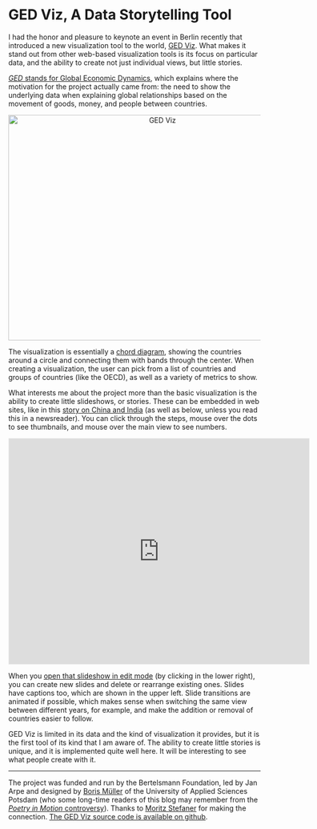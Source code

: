 # GED Viz, A Data Storytelling Tool

I had the honor and pleasure to keynote an event in Berlin recently that introduced a new visualization tool to the world, <a href="http://viz.ged-project.de">GED Viz</a>. What makes it stand out from other web-based visualization tools is its focus on particular data, and the ability to create not just individual views, but little stories.

<a href="http://www.ged-project.de/home/"><em>GED</em> stands for Global Economic Dynamics</a>, which explains where the motivation for the project actually came from: the need to show the underlying data when explaining global relationships based on the movement of goods, money, and people between countries.

<p align="center"><img class="aligncenter size-full wp-image-2483" alt="GED Viz" src="https://media.eagereyes.org/wp-content/uploads/2013/07/ged-viz.png" width="600" height="450" /></p>

The visualization is essentially a <a href="http://bl.ocks.org/mbostock/4062006">chord diagram</a>, showing the countries around a circle and connecting them with bands through the center. When creating a visualization, the user can pick from a list of countries and groups of countries (like the OECD), as well as a variety of metrics to show.

What interests me about the project more than the basic visualization is the ability to create little slideshows, or stories. These can be embedded in web sites, like in this <a href="http://www.ged-project.de/viz/articles/china-and-india-global-economic-axis-of-the-future/">story on China and India</a> (as well as below, unless you read this in a newsreader). You can click through the steps, mouse over the dots to see thumbnails, and mouse over the main view to see numbers.

<iframe src="http://viz.ged-project.de/123?lang=en" width="600" height="450" style="border: 1px solid #eee" mozallowfullscreen="true" webkitallowfullscreen="true" allowfullscreen="true"><a href="http://viz.ged-project.de/123?lang=en" target="_blank">GED VIZ Slideshow</a></iframe>

When you <a href="http://viz.ged-project.de/edit/123?lang=en">open that slideshow in edit mode</a> (by clicking in the lower right), you can create new slides and delete or rearrange existing ones. Slides have captions too, which are shown in the upper left. Slide transitions are animated if possible, which makes sense when switching the same view between different years, for example, and make the addition or removal of countries easier to follow.

GED Viz is limited in its data and the kind of visualization it provides, but it is the first tool of its kind that I am aware of. The ability to create little stories is unique, and it is implemented quite well here. It will be interesting to see what people create with it.

<hr />

The project was funded and run by the Bertelsmann Foundation, led by Jan Arpe and designed by <a href="http://www.esono.com">Boris Müller</a> of the University of Applied Sciences Potsdam (who some long-time readers of this blog may remember from the <a href="/blog/2006/visual-mapping-of-poetry-html"><em>Poetry in Motion</em> controversy</a>). Thanks to <a href="http://stefaner.eu">Moritz Stefaner</a> for making the connection. <a href="https://github.com/bertelsmannstift/GED-VIZ">The GED Viz source code is available on github</a>.
